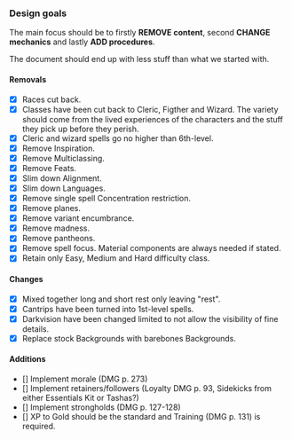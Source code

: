 ### Design goals

The main focus should be to firstly **REMOVE content**, second **CHANGE mechanics** and lastly **ADD procedures**.

The document should end up with less stuff than what we started with.

#### Removals

- [X] Races cut back.
- [X] Classes have been cut back to Cleric, Figther and Wizard. The variety should come from the lived experiences of the characters and the stuff they pick up before they perish.
- [X] Cleric and wizard spells go no higher than 6th-level.
- [X] Remove Inspiration.
- [X] Remove Multiclassing.
- [X] Remove Feats.
- [X] Slim down Alignment.
- [X] Slim down Languages.
- [X] Remove single spell Concentration restriction.
- [X] Remove planes.
- [X] Remove variant encumbrance.
- [X] Remove madness.
- [X] Remove pantheons.
- [X] Remove spell focus. Material components are always needed if stated.
- [X] Retain only Easy, Medium and Hard difficulty class.

#### Changes

- [X] Mixed together long and short rest only leaving "rest".
- [X] Cantrips have been turned into 1st-level spells.
- [X] Darkvision have been changed limited to not allow the visibility of fine details.
- [X] Replace stock Backgrounds with barebones Backgrounds.

#### Additions

- [] Implement morale (DMG p. 273)
- [] Implement retainers/followers (Loyalty DMG p. 93, Sidekicks from either Essentials Kit or Tashas?)
- [] Implement strongholds (DMG p. 127-128)
- [] XP to Gold should be the standard and Training (DMG p. 131) is required.
